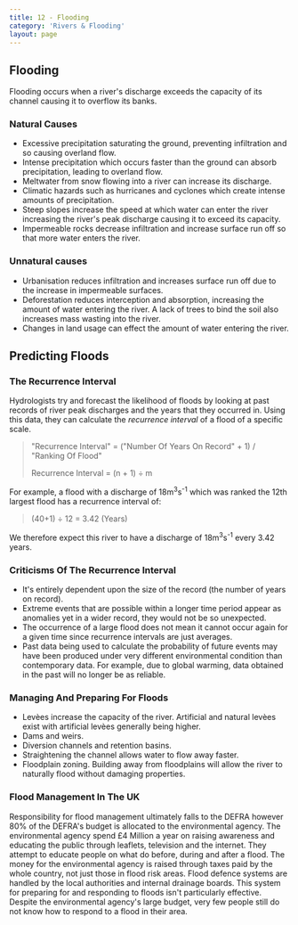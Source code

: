 ```yaml
---
title: 12 - Flooding
category: 'Rivers & Flooding'
layout: page
---
```


Flooding
--------

Flooding occurs when a river's discharge exceeds the capacity of its channel causing it to overflow its banks. 

### Natural Causes

- Excessive precipitation saturating the ground, preventing infiltration and so causing overland flow. 
- Intense precipitation which occurs faster than the ground can absorb precipitation, leading to overland flow. 
- Meltwater from snow flowing into a river can increase its discharge. 
- Climatic hazards such as hurricanes and cyclones which create intense amounts of precipitation. 
- Steep slopes increase the speed at which water can enter the river increasing the river's peak discharge causing it to exceed its capacity. 
- Impermeable rocks decrease infiltration  and increase surface run off so that more water enters the river. 

### Unnatural causes

- Urbanisation reduces infiltration and increases surface run off due to the increase in impermeable surfaces. 
- Deforestation reduces interception and absorption, increasing the amount of water entering the river. A lack of trees to bind the soil also increases mass wasting into the river. 
- Changes in land usage can effect the amount of water entering the river. 

Predicting Floods
-----------------

### The Recurrence Interval	

Hydrologists try and forecast the likelihood of floods by looking at past records of river peak discharges and the years that they occurred in. Using this data, they can calculate the *recurrence interval* of a flood of a specific scale. 

> "Recurrence Interval" = ("Number Of Years On Record" + 1) / "Ranking Of Flood"
> 
> Recurrence Interval = (n + 1) ÷ m

For example, a flood with a discharge of 18m<sup>3</sup>s<sup>-1</sup> which was ranked the 12th largest flood has a recurrence interval of:

> (40+1) ÷ 12 = 3.42 (Years)

We therefore expect this river to have a discharge of 18m<sup>3</sup>s<sup>-1</sup> every 3.42 years. 

### Criticisms Of The Recurrence Interval

- It's entirely dependent upon the size of the record (the number of years on record). 
- Extreme events that are possible within a longer time period appear as anomalies yet in a wider record, they would not be so unexpected. 
- The occurrence of a large flood does not mean it cannot occur again for a given time since recurrence intervals are just averages. 
- Past data being used to calculate the probability of future events may have been produced under very different environmental condition than contemporary data. For example, due to global warming, data obtained in the past will no longer be as reliable. 

### Managing And Preparing For Floods

- Levèes increase the capacity of the river. Artificial and natural levèes exist with artificial levèes generally being higher.  
- Dams and weirs. 
- Diversion channels and retention basins. 
- Straightening the channel allows water to flow away faster.  
- Floodplain zoning. Building away from floodplains will allow the river to naturally flood without damaging properties. 

### Flood Management In The UK

Responsibility for flood management ultimately falls to the DEFRA however 80% of the DEFRA's budget is allocated to the environmental agency. The environmental agency spend £4 Million a year on raising awareness and educating the public through leaflets, television and the internet. They attempt to educate people on what do before, during and after a flood. The money for the environmental agency is raised through taxes paid by the whole country, not just those in flood risk areas. Flood defence systems are handled by the local authorities and internal drainage boards. This system for preparing for and responding to floods isn't particularly effective. Despite the environmental agency's large budget, very few people still do not know how to respond to a flood in their area.  